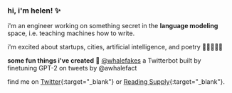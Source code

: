 ### hi, i'm helen! ✨

i'm an engineer working on something secret in the **language modeling** space, i.e. teaching machines how to write. 

i'm excited about startups, cities, artificial intelligence, and poetry 💫🌷🔮🌱🌸

**some fun things i've created**
🐳 [@whalefakes](https://twitter.com/whalefakes) a Twitterbot built by finetuning GPT-2 on tweets by @awhalefact

find me on [Twitter](https://twitter.com/mathemakitten){:target="_blank"} or [Reading Supply](https://reading.supply/@mathemakitten){:target="_blank"}.

